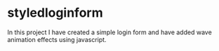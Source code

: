 # styledloginform
In this project I have created a simple login  form and have added wave animation effects using javascript.
